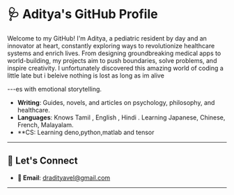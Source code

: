 # 🩺 Aditya's GitHub Profile

Welcome to my GitHub! I'm Aditya, a pediatric resident by day and an innovator at heart, constantly exploring ways to revolutionize healthcare systems and enrich lives. From designing groundbreaking medical apps to world-building, my projects aim to push boundaries, solve problems, and inspire creativity. I unfortunately discovered this amazing world of coding a little late but i beleive nothing is lost as long as im alive 

---es with emotional storytelling.
- **Writing**: Guides, novels, and articles on psychology, philosophy, and healthcare.
- **Languages**: Knows Tamil , English , Hindi . Learning Japanese, Chinese, French, Malayalam.
- **CS: Learning deno,python,matlab and tensor

---

## 🤝 **Let's Connect**
- **📧 Email**: dradityavel@gmail.com
---

